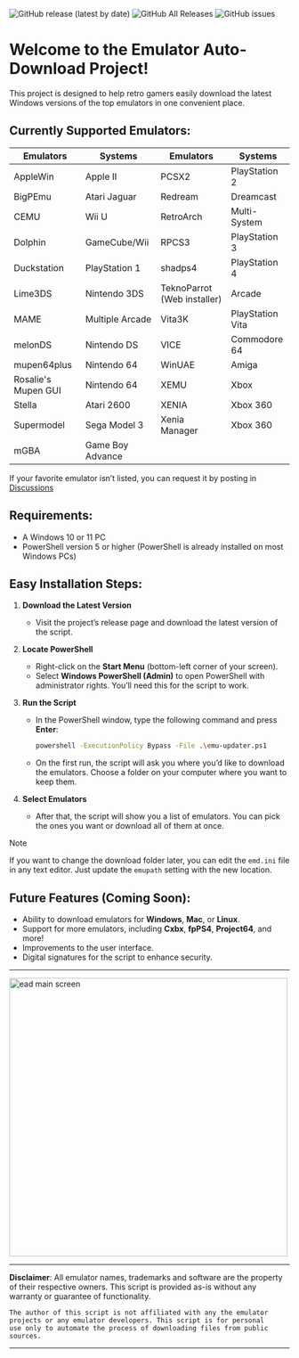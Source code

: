 ![GitHub release (latest by date)](https://img.shields.io/github/v/release/dbalcar/Emulator-Auto-downloads)
![GitHub All Releases](https://img.shields.io/github/downloads/dbalcar/Emulator-Auto-downloads/total)
![GitHub issues](https://img.shields.io/github/issues/dbalcar/Emulator-Auto-downloads)


# Welcome to the Emulator Auto-Download Project! #

This project is designed to help retro gamers easily download the latest Windows versions of the top emulators in one convenient place.

## Currently Supported Emulators: ##

| **Emulators**            | **Systems**            | **Emulators**               | **Systems**            |
|--------------------------|------------------------|-----------------------------|------------------------|
| AppleWin                 | Apple II               | PCSX2                       | PlayStation 2          |
| BigPEmu                  | Atari Jaguar           | Redream                     | Dreamcast              |
| CEMU                     | Wii U                  | RetroArch                   | Multi-System           |
| Dolphin                  | GameCube/Wii           | RPCS3                       | PlayStation 3          |
| Duckstation              | PlayStation 1          | shadps4                     | PlayStation 4          |
| Lime3DS                  | Nintendo 3DS           | TeknoParrot (Web installer) | Arcade                 |
| MAME                     | Multiple Arcade        | Vita3K                      | PlayStation Vita       |
| melonDS                  | Nintendo DS            | VICE                        | Commodore 64           |
| mupen64plus              | Nintendo 64            | WinUAE                      | Amiga                  |
| Rosalie's Mupen GUI      | Nintendo 64            | XEMU                        | Xbox                   |
| Stella                   | Atari 2600             | XENIA                       | Xbox 360               |
| Supermodel               | Sega Model 3           | Xenia Manager               | Xbox 360               |
| mGBA                     | Game Boy Advance       |                             |                        |


If your favorite emulator isn’t listed, you can request it by posting in [Discussions](https://github.com/dbalcar/Emulator-Auto-downloads/discussions)


## Requirements:

- A Windows 10 or 11 PC
- PowerShell version 5 or higher (PowerShell is already installed on most Windows PCs)

## Easy Installation Steps:

1. **Download the Latest Version**
   - Visit the project’s release page and download the latest version of the script.
   
2. **Locate PowerShell**
   - Right-click on the **Start Menu** (bottom-left corner of your screen).
   - Select **Windows PowerShell (Admin)** to open PowerShell with administrator rights. You’ll need this for the script to work.

3. **Run the Script**
   - In the PowerShell window, type the following command and press **Enter**:
     ```bash
     powershell -ExecutionPolicy Bypass -File .\emu-updater.ps1
     ```
   - On the first run, the script will ask you where you’d like to download the emulators. Choose a folder on your computer where you want to keep them.

4. **Select Emulators**
   - After that, the script will show you a list of emulators. You can pick the ones you want or download all of them at once.

> [!NOTE]
> If you want to change the download folder later, you can edit the `emd.ini` file in any text editor. Just update the `emupath` setting with the new location.

## Future Features (Coming Soon):

- Ability to download emulators for **Windows**, **Mac**, or **Linux**.
- Support for more emulators, including **Cxbx**, **fpPS4**, **Project64**, and more!
- Improvements to the user interface.
- Digital signatures for the script to enhance security.

---

<img width="500" alt="ead main screen" src="https://github.com/user-attachments/assets/86ef04d3-9f2b-4bb8-ba37-e677ada5fe1f">

---
**Disclaimer**: All emulator names, trademarks and software are the property of their respective owners. This script is provided as-is without any warranty or guarantee of functionality.

    The author of this script is not affiliated with any the emulator
    projects or any emulator developers. This script is for personal 
    use only to automate the process of downloading files from public 
    sources.
---




